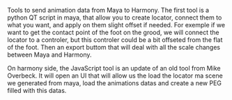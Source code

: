 Tools to send animation data from Maya to Harmony.
The first tool is a python QT script in maya, that allow you to create locator, connect them to what you want, 
and apply on them slight offset if needed. 
For exemple if we want to get the contact point of the foot on the grood, we will connect the locator to a controler, 
but this controler could be a bit offseted from the flat of the foot. 
Then an export buttom that will deal with all the scale changes between Maya and Harmony.

On harmony side, the JavaScript tool is an update of an old tool from Mike Overbeck.
It will open an UI that will allow us the load the locator ma scene we generated from maya, load the animations datas and
create a new PEG filled with this datas.
